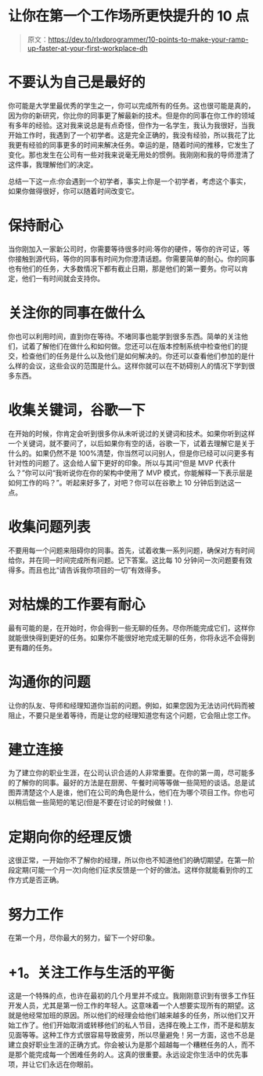 # 让你在第一个工作场所更快提升的 10 点

> 原文：<https://dev.to/rlxdprogrammer/10-points-to-make-your-ramp-up-faster-at-your-first-workplace-dh>

# 不要认为自己是最好的

你可能是大学里最优秀的学生之一，你可以完成所有的任务。这也很可能是真的，因为你的新研究，你比你的同事更了解最新的技术。但是你的同事在你工作的领域有多年的经验。这对我来说总是有点奇怪，但作为一名学生，我认为我很好，当我开始工作时，我遇到了一个初学者。这是完全正确的，我没有经验，所以我花了比我更有经验的同事更多的时间来解决任务。幸运的是，随着时间的推移，它发生了变化。那也发生在公司有一些对我来说毫无用处的惯例。我刚刚和我的导师澄清了这件事，我理解他们的决定。

总结一下这一点:你会遇到一个初学者，事实上你是一个初学者，考虑这个事实，如果你做得很好，你可以随着时间改变它。

# 保持耐心

当你刚加入一家新公司时，你需要等待很多时间:等你的硬件，等你的许可证，等你接触到源代码，等你的同事有时间为你澄清话题。你需要简单的耐心。你的同事也有他们的任务，大多数情况下都有截止日期，那是他们的第一要务。你可以肯定，他们一有时间就会支持你。

# 关注你的同事在做什么

你也可以利用时间，直到你在等待。不堵同事也能学到很多东西。简单的关注他们，试着了解他们在做什么和如何做。您还可以在版本控制系统中检查他们的提交，检查他们的任务是什么以及他们是如何解决的。你还可以查看他们参加的是什么样的会议，这些会议的范围是什么。这样你就可以在不妨碍别人的情况下学到很多东西。

# 收集关键词，谷歌一下

在开始的时候，你肯定会听到很多你从未听说过的关键词和技术。如果你听到这样一个关键词，就不要问了，以后如果你有空的话，谷歌一下，试着去理解它是关于什么的。如果仍然不是 100%清楚，你当然可以问别人，但是你已经可以问更多有针对性的问题了。这会给人留下更好的印象。所以与其问“但是 MVP 代表什么？”你可以问“我听说你在你的架构中使用了 MVP 模式，你能解释一下表示层是如何工作的吗？”。听起来好多了，对吧？你可以在谷歌上 10 分钟后到达这一点。

# 收集问题列表

不要用每一个问题来阻碍你的同事。首先，试着收集一系列问题，确保对方有时间给你，并在同一时间完成所有问题。记下答案。这比每 10 分钟问一次问题要有效得多。而且也比“请告诉我你项目的一切”有效得多。

# 对枯燥的工作要有耐心

最有可能的是，在开始时，你会得到一些无聊的任务。尽你所能完成它们，这样你就能很快得到更好的任务。如果你不能很好地完成无聊的任务，你将永远不会得到更有趣的任务。

# 沟通你的问题

让你的队友、导师和经理知道你当前的问题。例如，如果您因为无法访问代码而被阻止，不要只是坐着等待，而是让您的经理知道您有这个问题，它会阻止您工作。

# 建立连接

为了建立你的职业生涯，在公司认识合适的人非常重要。在你的第一周，尽可能多的了解你的同事。最好的方法是在厨房、午餐时间等等做一些简短的谈话。总是试图弄清楚这个人是谁，他们在公司的角色是什么，他们在为哪个项目工作。你也可以稍后做一些简短的笔记(但是不要在讨论的时候做！).

# 定期向你的经理反馈

这很正常，一开始你不了解你的经理，所以你也不知道他们的确切期望。在第一阶段定期(可能一个月一次)向他们征求反馈是一个好的做法。这样你就能看到你的工作方式是否正确。

# 努力工作

在第一个月，尽你最大的努力，留下一个好印象。

# +1。关注工作与生活的平衡

这是一个特殊的点，也许在最初的几个月里并不成立。我刚刚意识到有很多工作狂开发人员，尤其是第一份工作的年轻人。这意味着一个人想要实现所有的期望。这就是他经常加班的原因。所以他们的经理会给他们越来越多的任务，所以他们又开始工作了。他们开始取消或转移他们的私人节目，选择在晚上工作，而不是和朋友见面等等。这种工作方式很容易导致疲劳，所以尽量避免！另一方面，这也不总是建立良好职业生涯的正确方式。你会被认为是那个超越每一个糟糕任务的人，而不是那个能完成每一个困难任务的人。这真的很重要。永远设定你生活中的优先事项，并让它们永远在你眼前。